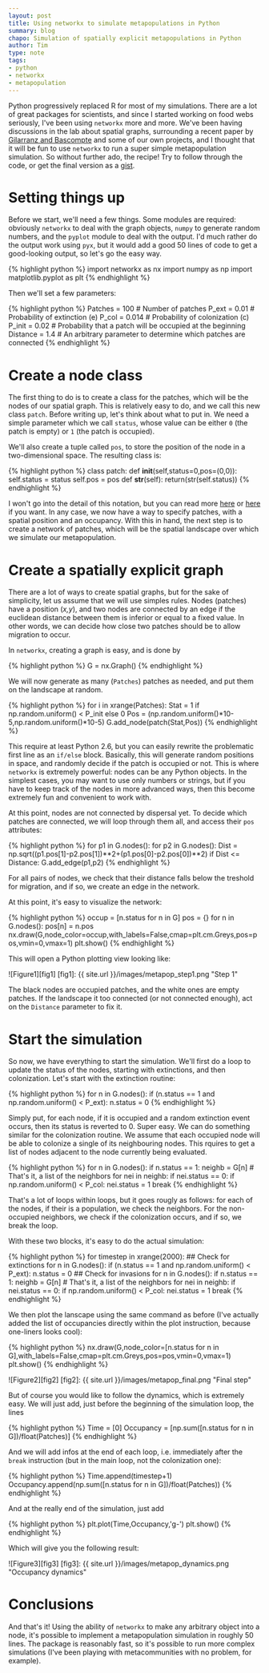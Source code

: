 ```yaml
---
layout: post
title: Using networkx to simulate metapopulations in Python
summary: blog
chapo: Simulation of spatially explicit metapopulations in Python
author: Tim
type: note
tags:
- python
- networkx
- metapopulation
---
```


Python progressively replaced R for most of my simulations. There are a lot of great packages for scientists, and since I started working on food webs seriously, I've been using `networkx` more and more. We've been having discussions in the lab about spatial graphs, surrounding a recent paper by [Gilarranz and Bascompte](http://www.ncbi.nlm.nih.gov/pubmed/22155351) and some of our own projects, and I thought that it will be fun to use `networkx` to run a super simple metapopulation simulation. So without further ado, the recipe! Try to follow through the code, or get the final version as a [gist](https://gist.github.com/2725839).

# Setting things up

Before we start, we'll need a few things. Some modules are required: obviously `networkx` to deal with the graph objects, `numpy` to generate random numbers, and the `pyplot` module to deal with the output. I'd much rather do the output work using `pyx`, but it would add a good 50 lines of code to get a good-looking output, so let's go the easy way.

{% highlight python %}
import networkx as nx
import numpy as np
import matplotlib.pyplot as plt
{% endhighlight %}

Then we'll set a few parameters:

{% highlight python %}
Patches = 100   # Number of patches
P_ext = 0.01    # Probability of extinction (e)
P_col = 0.014   # Probability of colonization (c)
P_init = 0.02   # Probability that a patch will be occupied at the beginning
Distance = 1.4  # An arbitrary parameter to determine which patches are connected
{% endhighlight %}

# Create a node class

The first thing to do is to create a class for the patches, which will be the nodes of our spatial graph. This is relatively easy to do, and we call this new class `patch`. Before writing up, let's think about what to put in. We need a simple parameter which we call `status`, whose value can be either `0` (the patch is empty) or `1` (the patch is occupied).

We'll also create a tuple called `pos`, to store the position of the node in a two-dimensional space. The resulting class is:

{% highlight python %}
class patch:
    def __init__(self,status=0,pos=(0,0)):
        self.status = status
        self.pos = pos
    def __str__(self):
        return(str(self.status))
{% endhighlight %}

I won't go into the detail of this notation, but you can read more [here](http://www.penzilla.net/tutorials/python/classes/) or [here](http://jhamrick.mit.edu/2011/05/18/an-introduction-to-classes-and-inheritance-in-python/) if you want. In any case, we now have a way to specify patches, with a spatial position and an occupancy. With this in hand, the next step is to create a network of patches, which will be the spatial landscape over which we simulate our metapopulation.

# Create a spatially explicit graph

There are a lot of ways to create spatial graphs, but for the sake of simplicity, let us assume that we will use simples rules. Nodes (patches) have a position (*x,y*), and two nodes are connected by an edge if the euclidean distance between them is inferior or equal to a fixed value. In other words, we can decide how close two patches should be to allow migration to occur.

In `networkx`, creating a graph is easy, and is done by

{% highlight python %}
G = nx.Graph()
{% endhighlight %}

We will now generate as many (`Patches`) patches as needed, and put them on the landscape at random.

{% highlight python %}
for i in xrange(Patches):
    Stat = 1 if np.random.uniform() < P_init else 0
    Pos  = (np.random.uniform()*10-5,np.random.uniform()*10-5)
    G.add_node(patch(Stat,Pos))
{% endhighlight %}

This require at least Python 2.6, but you can easily rewrite the problematic first line as an `if/else` block. Basically, this will generate random positions in space, and randomly decide if the patch is occupied or not. This is where `networkx` is extremely powerful: nodes can be any Python objects. In the simplest cases, you may want to use only numbers or strings, but if you have to keep track of the nodes in more advanced ways, then this become extremely fun and convenient to work with.

At this point, nodes are not connected by dispersal yet. To decide which patches are connected, we will loop through them all, and access their `pos` attributes:

{% highlight python %}
for p1 in G.nodes():
    for p2 in G.nodes():
        Dist = np.sqrt((p1.pos[1]-p2.pos[1])**2+(p1.pos[0]-p2.pos[0])**2)
        if Dist <= Distance:
            G.add_edge(p1,p2)
{% endhighlight %}

For all pairs of nodes, we check that their distance falls below the treshold for migration, and if so, we create an edge in the network.

At this point, it's easy to visualize the network:

{% highlight python %}
occup = [n.status for n in G]
pos = {}
for n in G.nodes():
    pos[n] = n.pos
nx.draw(G,node_color=occup,with_labels=False,cmap=plt.cm.Greys,pos=pos,vmin=0,vmax=1)
plt.show()
{% endhighlight %}

This will open a Python plotting view looking like:

![Figure1][fig1]
[fig1]: {{ site.url }}/images/metapop_step1.png  "Step 1"

The black nodes are occupied patches, and the white ones are empty patches. If the landscape it too connected (or not connected enough), act on the `Distance` parameter to fix it.

# Start the simulation

So now, we have everything to start the simulation. We'll first do a loop to update the status of the nodes, starting with extinctions, and then colonization. Let's start with the extinction routine:

{% highlight python %}
for n in G.nodes():
    if (n.status == 1 and np.random.uniform() < P_ext):
        n.status = 0
{% endhighlight %}

Simply put, for each node, if it is occupied and a random extinction event occurs, then its status is reverted to 0. Super easy. We can do something similar for the colonization routine. We assume that each occupied node will be able to colonize a single of its neighbouring nodes. This rquires to get a list of nodes adjacent to the node currently being evaluated.

{% highlight python %}
for n in G.nodes():
    if n.status == 1:
        neighb = G[n] # That's it, a list of the neighbors
        for nei in neighb:
            if nei.status == 0:
                if np.random.uniform() < P_col:
                    nei.status = 1
                    break
{% endhighlight %}

That's a lot of loops within loops, but it goes rougly as follows: for each of the nodes, if their is a population, we check the neighbors. For the non-occupied neighbors, we check if the colonization occurs, and if so, we break the loop.

With these two blocks, it's easy to do the actual simulation:

{% highlight python %}
for timestep in xrange(2000):
    ## Check for extinctions
    for n in G.nodes():
        if (n.status == 1 and np.random.uniform() < P_ext):
            n.status = 0
    ## Check for invasions
    for n in G.nodes():
        if n.status == 1:
            neighb = G[n] # That's it, a list of the neighbors
            for nei in neighb:
                if nei.status == 0:
                    if np.random.uniform() < P_col:
                        nei.status = 1
                        break
{% endhighlight %}

We then plot the lanscape using the same command as before (I've actually added the list of occupancies directly within the plot instruction, because one-liners looks cool):

{% highlight python %}
nx.draw(G,node_color=[n.status for n in G],with_labels=False,cmap=plt.cm.Greys,pos=pos,vmin=0,vmax=1)
plt.show()
{% endhighlight %}

![Figure2][fig2]
[fig2]: {{ site.url }}/images/metapop_final.png  "Final step"

But of course you would like to follow the dynamics, which is extremely easy. We will just add, just before the beginning of the simulation loop, the lines

{% highlight python %}
Time = [0]
Occupancy = [np.sum([n.status for n in G])/float(Patches)]
{% endhighlight %}

And we will add infos at the end of each loop, i.e. immediately after the `break` instruction (but in the main loop, not the colonization one):

{% highlight python %}
Time.append(timestep+1)
Occupancy.append(np.sum([n.status for n in G])/float(Patches))
{% endhighlight %}

And at the really end of the simulation, just add

{% highlight python %}
plt.plot(Time,Occupancy,'g-')
plt.show()
{% endhighlight %}

Which will give you the following result:

![Figure3][fig3]
[fig3]: {{ site.url }}/images/metapop_dynamics.png  "Occupancy dynamics"

# Conclusions

And that's it! Using the ability of `networkx` to make any arbitrary object into a node, it's possible to implement a metapopulation simulation in roughly 50 lines. The package is reasonably fast, so it's possible to run more complex simulations (I've been playing with metacommunities with no problem, for example).